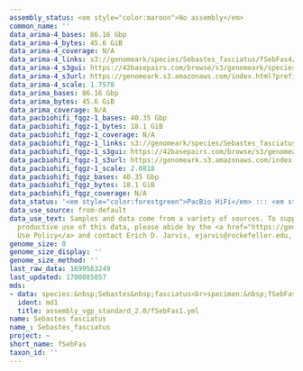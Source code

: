 ```yaml
---
assembly_status: <em style="color:maroon">No assembly</em>
common_name: ''
data_arima-4_bases: 86.16 Gbp
data_arima-4_bytes: 45.6 GiB
data_arima-4_coverage: N/A
data_arima-4_links: s3://genomeark/species/Sebastes_fasciatus/fSebFas4/genomic_data/arima/<br>
data_arima-4_s3gui: https://42basepairs.com/browse/s3/genomeark/species/Sebastes_fasciatus/fSebFas4/genomic_data/arima/
data_arima-4_s3url: https://genomeark.s3.amazonaws.com/index.html?prefix=species/Sebastes_fasciatus/fSebFas4/genomic_data/arima/
data_arima-4_scale: 1.7578
data_arima_bases: 86.16 Gbp
data_arima_bytes: 45.6 GiB
data_arima_coverage: N/A
data_pacbiohifi_fqgz-1_bases: 40.35 Gbp
data_pacbiohifi_fqgz-1_bytes: 18.1 GiB
data_pacbiohifi_fqgz-1_coverage: N/A
data_pacbiohifi_fqgz-1_links: s3://genomeark/species/Sebastes_fasciatus/fSebFas1/genomic_data/pacbio_hifi/<br>
data_pacbiohifi_fqgz-1_s3gui: https://42basepairs.com/browse/s3/genomeark/species/Sebastes_fasciatus/fSebFas1/genomic_data/pacbio_hifi/
data_pacbiohifi_fqgz-1_s3url: https://genomeark.s3.amazonaws.com/index.html?prefix=species/Sebastes_fasciatus/fSebFas1/genomic_data/pacbio_hifi/
data_pacbiohifi_fqgz-1_scale: 2.0818
data_pacbiohifi_fqgz_bases: 40.35 Gbp
data_pacbiohifi_fqgz_bytes: 18.1 GiB
data_pacbiohifi_fqgz_coverage: N/A
data_status: '<em style="color:forestgreen">PacBio HiFi</em> ::: <em style="color:forestgreen">Arima</em>'
data_use_source: from-default
data_use_text: Samples and data come from a variety of sources. To support fair and
  productive use of this data, please abide by the <a href="https://genome10k.soe.ucsc.edu/data-use-policies/">Data
  Use Policy</a> and contact Erich D. Jarvis, ejarvis@rockefeller.edu, with any questions.
genome_size: 0
genome_size_display: ''
genome_size_method: ''
last_raw_data: 1699563249
last_updated: 1700085857
mds:
- data: species:&nbsp;Sebastes&nbsp;fasciatus<br>specimen:&nbsp;fSebFas1<br>projects:&nbsp;<br>&nbsp;&nbsp;-&nbsp;vgp<br>data_location:&nbsp;S3<br>release_to:&nbsp;S3<br>primary:&nbsp;s3://genomeark/species/Sebastes_fasciatus/fSebFas1/assembly_vgp_standard_2.0/fSebFas1.standard.pri.20231115.fasta.gz<br>haplotigs:&nbsp;s3://genomeark/species/Sebastes_fasciatus/fSebFas1/assembly_vgp_standard_2.0/fSebFas1.standard.alt.20231115.fasta.gz<br>pretext:&nbsp;s3://genomeark/species/Sebastes_fasciatus/fSebFas1/assembly_vgp_standard_2.0/evaluation/pri/pretext/fSebFas1_pri__s2.heatmap.pretext<br>kmer_spectra_img:&nbsp;s3://genomeark/species/Sebastes_fasciatus/fSebFas1/assembly_vgp_standard_2.0/evaluation/merqury/fSebFas1_png/<br>pacbio_read_dir:&nbsp;s3://genomeark/species/Sebastes_fasciatus/fSebFas1/genomic_data/pacbio_hifi/<br>pacbio_read_type:&nbsp;hifi<br>hic_read_dir:&nbsp;s3://genomeark/species/Sebastes_fasciatus/fSebFas4/genomic_data/arima/<br>pipeline:<br>&nbsp;&nbsp;-&nbsp;hifiasm&nbsp;(0.18.8+galaxy1)<br>&nbsp;&nbsp;-&nbsp;yahs&nbsp;(1.2a.2+galaxy1)<br>assembled_by_group:&nbsp;Rockefeller<br>notes:&nbsp;This&nbsp;was&nbsp;a&nbsp;primary/alternate&nbsp;assembly&nbsp;of&nbsp;fSebFas1.&nbsp;This&nbsp;individual&nbsp;did&nbsp;not&nbsp;have&nbsp;bionano&nbsp;data.&nbsp;The&nbsp;HiC&nbsp;data&nbsp;came&nbsp;from&nbsp;a&nbsp;different&nbsp;individual,&nbsp;fSebFas4.&nbsp;HiC&nbsp;scaffolding&nbsp;was&nbsp;performed&nbsp;with&nbsp;yahs.&nbsp;The&nbsp;HiC&nbsp;prep&nbsp;was&nbsp;Arima.&nbsp;After&nbsp;purging,&nbsp;merqury&nbsp;plots&nbsp;show&nbsp;some&nbsp;potential&nbsp;false&nbsp;duplications&nbsp;in&nbsp;the&nbsp;alternate&nbsp;assembly.&nbsp;These&nbsp;were&nbsp;not&nbsp;removed&nbsp;even&nbsp;after&nbsp;a&nbsp;second&nbsp;round&nbsp;of&nbsp;purging&nbsp;on&nbsp;the&nbsp;alternate&nbsp;assembly,&nbsp;so&nbsp;the&nbsp;original&nbsp;alternate&nbsp;assembly&nbsp;(i.e.,&nbsp;not&nbsp;twice-purged)&nbsp;is&nbsp;uploaded.&nbsp;
  ident: md1
  title: assembly_vgp_standard_2.0/fSebFas1.yml
name: Sebastes fasciatus
name_: Sebastes_fasciatus
project: ~
short_name: fSebFas
taxon_id: ''
---
```

